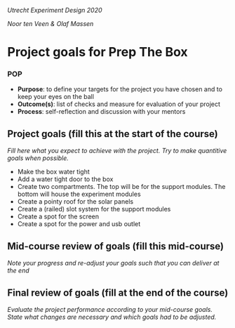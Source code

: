 *Utrecht Experiment Design 2020*  

*Noor ten Veen & Olaf Massen*

# Project goals for Prep The Box

### POP

+ **Purpose**: to define your targets for the project you have chosen and to keep your eyes on the ball 
+ **Outcome(s)**: list of checks and measure for evaluation of your project
+ **Process**: self-reflection and discussion with your mentors


## Project goals (fill this at the start of the course)
*Fill here what you expect to achieve with the project. Try to make quantitive goals when possible.*
+ Make the box water tight
+ Add a water tight door to the box
+ Create two compartments. The top will be for the support modules. The bottom will house the experiment modules
+ Create a pointy roof for the solar panels
+ Create a (railed) slot system for the support modules
+ Create a spot for the screen
+ Create a spot for the power and usb outlet

## Mid-course review of goals (fill this mid-course)
*Note your progress and re-adjust your goals such that you can deliver at the end*


## Final review of goals (fill at the end of the course)
*Evaluate the project performance according to your mid-course goals. State what changes are necessary and which goals had to be adjusted.* 
